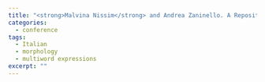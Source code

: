 ```yaml
---
title: "<strong>Malvina Nissim</strong> and Andrea Zaninello. A Repository of Variation Patterns for Multiword Expressions. In <em>Proceedings of the 9th Workshop on Multiword Expressions (MWE 2013)</em>, held in conjunction with NAACL-HLT 2013, Atlanta, Georgia, 2013."
categories: 
  - conference
tags:
  - Italian
  - morphology
  - multiword expressions
excerpt: ""
---
```




